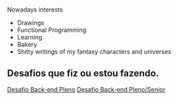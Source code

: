 #


Nowadays interests

- Drawings
- Functional Programming
- Learning
- Bakery
- Shitty writings of my fantasy characters and universes

## Desafios que fiz ou estou fazendo. 

[Desafio Back-end Pleno](https://github.com/eowfenth/delivery-much-challenge)
[Desafio Back-end Pleno/Senior](https://github.com/eowfenth/warren-brasil-challenge)
